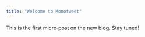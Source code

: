 ```yaml
---
title: "Welcome to Monotweet"
---
```

This is the first micro‑post on the new blog. Stay tuned!<!-- more -->
